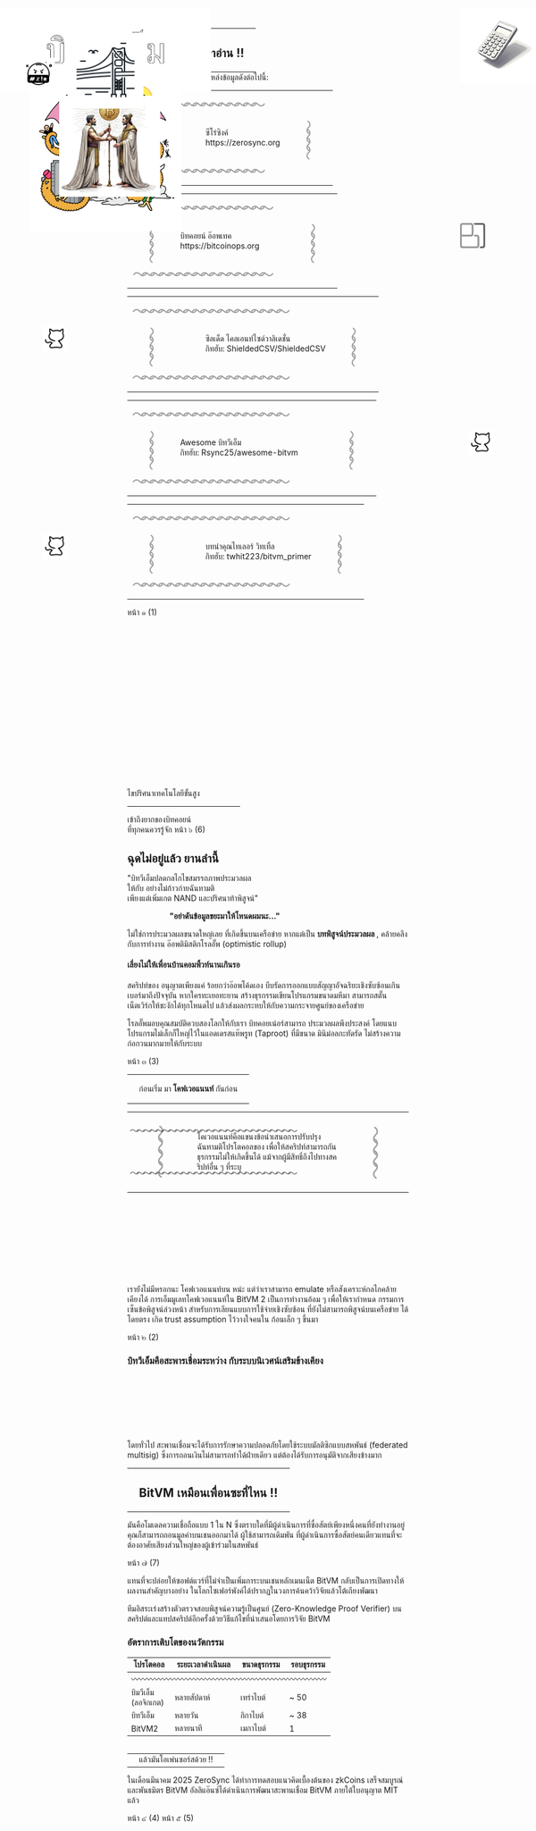 <zine-page class='left th'>
  <page-num>
    หน้า ๘ (8)
  </page-num>
  <table class='contents-centered' style='margin-bottom: 0; margin-top: 0;'>
    <tr>
      <td>
        <small-splash-left></small-splash-left>
      </td>
      <td>
        <h2 class='lean'>
          ขอบคุณที่สละเวลาอ่าน !!
        </h2>
      </td>
      <td>
        <small-splash-right></small-splash-right>
      </td>
    </tr>
  </table>
  <p class='text-center' style='margin-bottom: 0; margin-top: 0;'>
    และเราขอขอบคุณอย่างยิ่งต่อแหล่งข้อมูลดังต่อไปนี้:
  </p>
  <table class='contents-centered'>
    <tr style='margin: auto 0;'>
      <td
        class='lean seamless'
        colspan='3'
        style='font-size: .72cm; letter-spacing: -.32cm; opacity: .4; transform: translate(-1.2%);'
        >
        ～～～～～～～～～～～～～～～
      </td>
    </tr>
    <tr class='lean'>
      <td
        class='lean seamless'
        style='font-size: .72cm; letter-spacing: -.32cm; opacity: .4; transform: rotate(-90deg) translate(-12%);'
        >
        〜〜〜〜
      </td>
      <td class='lean seamless'>
        <img
          alt='ZeroSync Grayscale'
          src='./static/zerosync-grayscale.svg'
          style='height: 1.8cm; left: 2cm; margin-top: -.3cm; position: absolute; width: 1.8cm;'
          >
        <p class='lean text-center' style='margin-left: 1.2cm;'>
          ซีโร่ซิงค์
          <br />
          https://zerosync.org
        </p>
      </td>
      <td
        class='lean seamless'
        style='font-size: .72cm; letter-spacing: -.32cm; opacity: .4; transform: rotate(-90deg) translate(-12%);'
        >
        〜〜〜〜
      </td>
    </tr>
    <tr class='lean'>
      <td
        class='lean seamless'
        colspan='3'
        style='font-size: .72cm; letter-spacing: -.32cm; opacity: .4; transform: translate(-1.2%);'
        >
        ～～～～～～～～～～～～～～～
      </td>
    </tr>
  </table>
  <table class='contents-centered'>
    <tr style='margin: auto 0;'>
      <td
        class='lean seamless'
        colspan='3'
        style='font-size: .72cm; letter-spacing: -.32cm; opacity: .4; transform: translate(-1.2%);'
        >
        ～～～～～～～～～～～～～～～～
      </td>
    </tr>
    <tr class='lean'>
      <td
        class='lean seamless'
        style='font-size: .72cm; letter-spacing: -.32cm; opacity: .4; transform: rotate(-90deg) translate(-12%);'
        >
        〜〜〜〜
      </td>
      <td class='lean seamless'>
        <img
          alt='Optech'
          src='./static/optech.svg'
          style='height: 1.2cm; position: absolute; right: 2.4cm; width: 1.2cm;'
          >
        <p class='lean text-center' style='margin-right: 1.2cm;'>
          บิทคอยน์ อ๊อพเทค
          <br />
          https://bitcoinops.org
        </p>
      </td>
      <td
        class='lean seamless'
        style='font-size: .72cm; letter-spacing: -.32cm; opacity: .4; transform: rotate(-90deg) translate(-12%);'
        >
        〜〜〜〜
      </td>
    </tr>
    <tr class='lean'>
      <td
        class='lean seamless'
        colspan='3'
        style='font-size: .72cm; letter-spacing: -.32cm; opacity: .4; transform: translate(-1.2%);'
        >
        ～～～～～～～～～～～～～～～～
      </td>
    </tr>
  </table>
  <table class='contents-centered'>
    <tr style='margin: auto 0;'>
      <td
        class='lean seamless'
        colspan='3'
        style='font-size: .72cm; letter-spacing: -.32cm; opacity: .4; transform: translate(-1.2%);'
        >
        ～～～～～～～～～～～～～～～～～～
      </td>
    </tr>
    <tr class='lean'>
      <td
        class='lean seamless'
        style='font-size: .72cm; letter-spacing: -.32cm; opacity: .4; transform: rotate(-90deg) translate(-12%);'
        >
        〜〜〜〜
      </td>
      <td class='lean seamless'>
        <img
          alt='GitHub doodle'
          src='./static/github-doodle.svg'
          style='height: 1.2cm; position: absolute; left: 2cm; width: 1.2cm;'
          >
        <p class='lean text-center text-small' style='margin-left: 1.2cm;'>
          ซิลเด็ด ไคลเอนท์ไซด์วาลิเดชั่น
          <br />
          กิทฮับ: ShieldedCSV/ShieldedCSV
        </p>
      </td>
      <td
        class='lean seamless'
        style='font-size: .72cm; letter-spacing: -.32cm; opacity: .4; transform: rotate(-90deg) translate(-12%);'
        >
        〜〜〜〜
      </td>
    </tr>
    <tr class='lean'>
      <td
        class='lean seamless'
        colspan='3'
        style='font-size: .72cm; letter-spacing: -.32cm; opacity: .4; transform: translate(-1.2%);'
        >
        ～～～～～～～～～～～～～～～～～～
      </td>
    </tr>
  </table>
  <table class='contents-centered'>
    <tr style='margin: auto 0;'>
      <td
        class='lean seamless'
        colspan='3'
        style='font-size: .72cm; letter-spacing: -.32cm; opacity: .4; transform: translate(-1.2%);'
        >
        ～～～～～～～～～～～～～～～～～～
      </td>
    </tr>
    <tr class='lean'>
      <td
        class='lean seamless'
        style='font-size: .72cm; letter-spacing: -.32cm; opacity: .4; transform: rotate(-90deg) translate(-12%);'
        >
        〜〜〜〜
      </td>
      <td class='lean seamless'>
        <img
          alt='GitHub doodle'
          src='./static/github-doodle.svg'
          style='height: 1.2cm; position: absolute; right: 2cm; width: 1.2cm;'
          >
        <p class='lean text-center text-small' style='margin-right: 1.2cm;'>
          Awesome บิทวีเอ็ม
          <br />
          กิทฮับ: Rsync25/awesome-bitvm
        </p>
      </td>
      <td
        class='lean seamless'
        style='font-size: .72cm; letter-spacing: -.32cm; opacity: .4; transform: rotate(-90deg) translate(-12%);'
        >
        〜〜〜〜
      </td>
    </tr>
    <tr class='lean'>
      <td
        class='lean seamless'
        colspan='3'
        style='font-size: .72cm; letter-spacing: -.32cm; opacity: .4; transform: translate(-1.2%);'
        >
        ～～～～～～～～～～～～～～～～～～
      </td>
    </tr>
  </table>
  <table class='contents-centered'>
    <tr style='margin: auto 0;'>
      <td
        class='lean seamless'
        colspan='3'
        style='font-size: .72cm; letter-spacing: -.32cm; opacity: .4; transform: translate(-1.2%);'
        >
        ～～～～～～～～～～～～～～～～～～
      </td>
    </tr>
    <tr class='lean'>
      <td
        class='lean seamless'
        style='font-size: .72cm; letter-spacing: -.32cm; opacity: .4; transform: rotate(-90deg) translate(-12%);'
        >
        〜〜〜〜
      </td>
      <td class='lean seamless'>
        <img
          alt='GitHub doodle'
          src='./static/github-doodle.svg'
          style='height: 1.2cm; position: absolute; left: 2cm; width: 1.2cm;'
          >
        <p class='lean text-center text-small' style='margin-left: 1.2cm;'>
          บทนำคุณไทเลอร์ วิทเทิ้ล
          <br />
          กิทฮับ: twhit223/bitvm_primer
        </p>
      </td>
      <td
        class='lean seamless'
        style='font-size: .72cm; letter-spacing: -.32cm; opacity: .4; transform: rotate(-90deg) translate(-12%);'
        >
        〜〜〜〜
      </td>
    </tr>
    <tr class='lean'>
      <td
        class='lean seamless'
        colspan='3'
        style='font-size: .72cm; letter-spacing: -.32cm; opacity: .4; transform: translate(-1.2%);'
        >
        ～～～～～～～～～～～～～～～～～～
      </td>
    </tr>
  </table>
</zine-page>

<zine-page class='right th'>
  <page-num>
    หน้า ๑ (1)
  </page-num>
  <img
    alt="Guru's Gazette - BitVM"
    src='./static/gurus-gazette-bitvm.th.svg'
    style='position: absolute; left: 0cm; top: .8cm; height: 4cm;'
    >
  <img
    alt='Sir'
    src='./static/bthulu.svg'
    style='position: absolute; left: 1.4cm; top: 4.2cm; height: 7.2cm;'
    >
  <br />
  <br />
  <br />
  <br />
  <br />
  <br />
  <br />
  <br />
  <br />
  <br />
  <br />
  <br />
  <br />
  <br />
  <br />
  <br />
  <br />
  <br />
  <br />
  ไขปริศนาเทคโนโลยีขั้นสูง
  <hr style='width: 40%'/>
  เข้าถึงยากของบิทคอยน์
  <br />
  ที่ทุกคนควรรู้จัก
</zine-page>

<zine-page class='left th'>
  <page-num>
    หน้า ๖ (6)
  </page-num>
  <h2 style='margin-bottom: 0; padding-bottom: 0;'>
    ฉุดไม่อยู่แล้ว ยานลำนี้
  </h2>
  <img
    alt='Compute Anything'
    src='./static/arbitrary-computation.svg'
    style='position: absolute; top: .8cm; right: 0; height: 3.6cm;'
    >
  <p class='text-justify'>
    "บิทวีเอ็มปลดกลไกไขสมรรถภาพประมวลผล
    <br />
    ให้กับ <bitcoin></bitcoin> อย่างไม่ก้าวก่ายฉันทามติ
    <br />
    เพียงแต่เพิ่มเกต NAND และปริศนาท้าพิสูจน์"
  </p>
  <img
    alt='Swear'
    src='./static/swear.svg'
    style='position: absolute; top: 3.2cm; left: 1.2cm; height: 1.4cm;'
    >
  <p style='margin-left: 2cm;'>
    <strong>
      "อย่าดันข้อมูลขยะมาให้โหนดผมนะ..."
    </strong>
  </p>
  <p class='text-center'>
    ไม่ใช่การประมวลผลขนาดใหญ่เลย ที่เกิดขึ้นบนเครือข่าย <bitcoin></bitcoin>
    หากแต่เป็น
    <strong>
      บทพิสูจน์ประมวลผล
    </strong>,
    คล้ายคลึงกับการทำงาน
    <underline>
      อ๊อพติมิสติกโรลอั๊พ 
    </underline>
    (optimistic rollup)
  </p>
  <h4 class='lean'>
    เลี่ยงไม่ให้เพื่อนบ้านคอมพิ้วท์นานเกินรอ
  </h4>
  <p class='text-center'>
    สคริปท์ของ <bitcoin></bitcoin> อนุญาตเพียงแค่ ร้อยกว่าอ๊อพโค้ดเอง 
    บีบรัดการออกแบบสัญญาอัจฉริยะเชิงซับซ้อนเกินเบอร์มาถึงปัจจุบัน หากใครทะเยอทะยาน
    สร้างธุรกรรมเขียนโปรแกรมขนาดมหึมา สามารถสตั๊นเน็ตเวิร์กให้ชะงักได้ทุกโหนดไป
    แล้วส่งผลกระทบให้กับความกระจายศูนย์ของเครือข่าย <bitcoin></bitcoin>
  </p>
  <p class='text-justify'>
    โรลอั๊พมอบคุณสมบัติควบสองโลกให้กับเรา บิทคอยเน่อร์สามารถ
    <underline>
      ประมวลผลพึงประสงค์
    </underline>
    โดยแนบโปรแกรมไม่เล็กก็ใหญ่ไว้ในแอดเดรสแท๊พรูท (Taproot) ที่มีขนาด
    มินิม่อลกะทัดรัด ไม่สร้างความก่อกวนมากมายให้กับระบบ
  </p>
</zine-page>

<zine-page class='right th'>
  <page-num>
    หน้า ๓ (3)
  </page-num>
  <table class='contents-centered'>
    <tr>
      <td>
        <small-splash-left></small-splash-left>
      </td>
      <td>
        <p>
          ก่อนเริ่ม มา
          <strong>
            โคฟเวอแนนท์
          </strong>
          กันก่อน
        </p>
      </td>
      <td>
        <small-splash-right></small-splash-right>
      </td>
    </tr>
  </table>
  <table class='contents-centered'>
    <tr class='lean'>
      <td
        class='lean seamless'
        colspan='3'
        style='
          font-size: .48cm; letter-spacing: -.18cm; opacity: .6; transform: translate(-1%, 50%);
        '>
        ～～～～～～～～～～～～～～～～～～～～～～～～～～
      </td>
    </tr>
    <tr style='margin: auto 0;'>
      <td
        class='lean seamless'
        style='
          font-size: .88cm; letter-spacing: -.32cm; opacity: .4; transform: rotate(90deg) translate(-6%); white-space: nowrap;
        '>
        ～～～～
      </td>
      <td class='lean seamless text-center text-small text-squeezed'>
        โคเวอแนนท์คือแขนงข้อนำเสนอการปรับปรุง
        ฉันทามติโปรโตคอลของ <bitcoin></bitcoin>
        เพื่อให้สคริปท์สามารถกันธุรกรรมไม่ให้เกิดขึ้นได้
        แม้จากผู้มีสิทธิ์ถึงไปทางสคริปท์อื่น ๆ ที่ระบุ
      </td>
      <td
        class='lean seamless'
        style='
          font-size: .88cm; letter-spacing: -.32cm; opacity: .4; transform: rotate(-90deg) translate(-6%); white-space: nowrap;
        '>
        ～～～～
      </td>
    </tr>
    <tr class='lean'>
      <td
        class='lean seamless'
        colspan='3'
        style='
          font-size: .48cm; letter-spacing: -.18cm; opacity: .6; transform: translate(-1%, -50%);
        '>
        ～～～～～～～～～～～～～～～～～～～～～～～～～～
      </td>
    </tr>
  </table>
  <img
    alt='Byzantine Generals forming Covenant'
    src='./static/byzantine-generals.svg'
    style='position: absolute; left: 2.8cm; top: 5cm; width: 4.8cm;'
    >
  <br />
  <br />
  <br />
  <br />
  <br />
  <br />
  <br />
  <br />
  <p class='text-center'>
    เรายังไม่มีหรอกนะ โคฟเวอแนนท์บน <bitcoin></bitcoin> หน่ะ
    แต่ว่าเราสามารถ emulate หรือสังเคราะห์กลไกคล้ายเคียงได้
    การเอ็มมูเลทโคฟเวอแนนท์ใน BitVM 2 เป็นการทำงานอ้อม ๆ เพื่อให้เรากำหนด
    กรรมการเซ็นข้อพิสูจน์ล่วงหน้า สำหรับการเลียนแบบการใช้จ่ายเชิงซับซ้อน
    ที่ยังไม่สามารถพิสูจน์บนเครือข่าย <bitcoin></bitcoin> ได้โดยตรง
    เกิด trust assumption ไว้วางใจคนใน ก้อนเล็ก ๆ ขึ้นมา
  </p>
</zine-page>

<zine-page class='left th'>
  <page-num>
    หน้า ๒ (2)
  </page-num>
  <h3>
      บิทวีเอ็มคือสะพารเชื่อมระหว่าง <bitcoin></bitcoin> กับระบบนิเวศน์เสริมข้างเคียง
    </h3>
    <img
      alt='Golden Gate bridge'
      src='./static/golden-gate.svg'
      style='position: absolute; left: 3.2cm; top: 2cm; width: 3.6cm;'
      >
    <br />
    <br />
    <br />
    <br />
    <br />
    <br />
    <p>
      โดยทั่วไป สะพานเชื่อมจะได้รับการรักษาความปลอดภัยโดยใช้ระบบมัลติซิกแบบสหพันธ์ (federated multisig)
      ซึ่งการถอนเงินไม่สามารถทำได้ฝ่ายเดียว แต่ต้องได้รับการอนุมัติจากเสียงข้างมาก
    </p>
    <table class='contents-centered'>
      <tr>
        <td>
          <small-splash-left></small-splash-left>
        </td>
        <td>
          <h2>
            BitVM เหมือนเพื่อนซะที่ไหน !!
          </h2>
        </td>
        <td>
          <small-splash-right></small-splash-right>
        </td>
      </tr>
    </table>
    <p class='text-squeezed'>
      มันคือโมเดลความเชื่อถือแบบ 1 ใน N ซึ่งตราบใดที่มีผู้ดำเนินการที่ซื่อสัตย์เพียงหนึ่งคนที่ยังทำงานอยู่
      คุณก็สามารถถอนมูลค่าบนเชนออกมาได้ ผู้ใช้สามารถเดิมพัน
      ที่ผู้ดำเนินการซื่อสัตย์คนเดียวแทนที่จะต้องอาศัยเสียงส่วนใหญ่ของผู้เข้าร่วมในสหพันธ์
    </p>
  </zine-page>
  
  <zine-page class='right th'>
    <page-num>
      หน้า ๗ (7)
    </page-num>
    <p class='text-center'>
      แทนที่จะปล่อยให้ซอฟต์แวร์ที่ไม่จำเป็นเพิ่มภาระบนเชนหลักเมนเน็ต
      BitVM กลับเป็นการเปิดทางให้ผลงานสำคัญบางอย่าง
      ในโลกไซเฟอร์พังค์ได้ปรากฏในวงการค้นคว้าวิจัยแล้วโต้เถียงพัฒนา
      <bitcoin></bitcoin>
    </p>
    <p class='text-justify text-sqeezed'>
      ทีมอิสระเร่งสร้างตัวตรวจสอบพิสูจน์ความรู้เป็นศูนย์ (Zero-Knowledge Proof Verifier) บน <bitcoin></bitcoin>
      สคริปต์และแทปสคริปต์อีกครั้งด้วยวิธีแก้ไขที่นำเสนอโดยการวิจัย BitVM
    </p>
    <h3 class='lean'>
      อัตราการเติบโตของนวัตกรรม
    </h3>
    <table class='seamless text-small' style='margin: 0 auto;'>
      <thead>
        <tr>
          <th class='seamless'>โปรโตคอล</th>
          <th class='seamless'>ระยะเวลาดำเนินผล</th>
          <th class='seamless'>ขนาดธุรกรรม</th>
          <th class='seamless'>รอบธุรกรรม</th>
        </tr>
      </thead>
      <tbody class='lean'>
        <tr class='lean'>
          <td class='lean seamless' colspan='4'>
            〰〰〰〰〰〰〰〰〰〰〰〰〰〰〰〰〰〰〰〰〰〰〰〰〰
          </td>
        </tr>
        <tr class='lean'>
          <td class='lean seamless'>
            บิมวีเอ็ม
            <br />
            (ลอจิกเกต)
          </td>
          <td class='lean seamless'>หลายสัปดาห์</td>
          <td class='lean seamless'>เทร่าไบต์</td>
          <td class='lean seamless'>~ 50</td>
        </tr>
        <tr class='lean'>
          <td class='lean seamless'>บิทวีเอ็ม</td>
          <td class='lean seamless'>หลายวัน</td>
          <td class='lean seamless'>กิกาไบต์</td>
          <td class='lean seamless'>~ 38</td>
        </tr>
        <tr class='lean'>
          <td class='lean seamless'>BitVM2</td>
          <td class='lean seamless'>หลายนาที</td>
          <td class='lean seamless'>เมกาไบต์</td>
          <td class='lean seamless'>1</td>
        </tr>
      </tbody>
    </table>
    <br />
    <table class='contents-centered'>
      <tr>
        <td>
          <small-splash-left></small-splash-left>
        </td>
        <td>
          แล้วมันโอเพ่นซอร์สด้วย !!
        </td>
        <td>
          <small-splash-right></small-splash-right>
        </td>
      </tr>
    </table>
    <p class='text-center' style='margin-top: 0;'>
      ในเดือนมีนาคม 2025 ZeroSync ได้ทำการทดสอบแนวคิดเบื้องต้นของ zkCoins เสร็จสมบูรณ์
      และพันธมิตร BitVM อัลลิแอ๊นซ์ได้ดำเนินการพัฒนาสะพานเชื่อม BitVM ภายใต้ใบอนุญาต MIT แล้ว
    </p>
</zine-page>

<zine-page class='left th'>
  <page-num>
    หน้า ๔ (4)
  </page-num>
</zine-page>

<zine-page class='right th'>
  <page-num>
    หน้า ๕ (5)
  </page-num>
</zine-page>